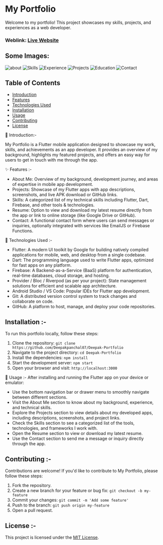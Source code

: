 # My Portfolio
Welcome to my portfolio! This project showcases my skills, projects, and experiences as a web developer.

### Weblink: [Live Website](https://deepak-portfolio-seven.vercel.app)
## Some Images:

![about](https://github.com/user-attachments/assets/ba153359-0477-47b7-ac74-e3528ffe1d56)
![Skills](https://github.com/user-attachments/assets/dfc482e3-e66f-4332-97bd-95f1dbd9bfd1)
![Experience](https://github.com/user-attachments/assets/a1dcd067-1873-42e5-8217-ada4ff71a444)
![Projects](https://github.com/user-attachments/assets/3291587f-ac3c-466f-86c5-893528005403)
![Education](https://github.com/user-attachments/assets/f88c4584-0e9c-4d9a-aaf9-16b194862ef0)
![Contact](https://github.com/user-attachments/assets/426f4bc0-aada-4a39-89c1-2c1e2c2b2bd7)




## Table of Contents
- [Introduction](#introduction)
- [Features](#features)
- [Technologies Used](#technologies-used)
- [Installation](#installation)
- [Usage](#usage)
- [Contributing](#contributing)
- [License](#license)

📖 Introduction:-

My Portfolio is a Flutter mobile application designed to showcase my work, skills, and achievements as an app developer. It provides an overview of my background, highlights my featured projects, and offers an easy way for users to get in touch with me through the app.

✨ Features :-
- About Me: Overview of my background, development journey, and areas of expertise in mobile app development.
- Projects: Showcase of my Flutter apps with app descriptions, screenshots, and live APK download or GitHub links.
- Skills: A categorized list of my technical skills including Flutter, Dart, Firebase, and other tools & technologies.
- Resume: Option to view and download my latest resume directly from the app or link to online storage (like Google Drive or GitHub).
- Contact: A functional contact form where users can send messages or inquiries, optionally integrated with services like EmailJS or Firebase Functions.

🚀 Technologies Used :-
- Flutter: A modern UI toolkit by Google for building natively compiled applications for mobile, web, and desktop from a single codebase.
- Dart: The programming language used to write Flutter apps, optimized for fast apps on any platform.
- Firebase: A Backend-as-a-Service (BaaS) platform for authentication, real-time databases, cloud storage, and hosting.
- Provider / Bloc / Riverpod (as per your project): State management solutions for efficient and scalable app architecture.
- Android Studio / VS Code: Popular IDEs for Flutter app development.
- Git: A distributed version control system to track changes and collaborate on code.
- GitHub: A platform to host, manage, and deploy your code repositories.

## Installation :-
To run this portfolio locally, follow these steps:

1. Clone the repository: `git clone https://github.com/Deepakpanchal07/Deepak-Portfolio`
2. Navigate to the project directory: `cd Deepak-Portfolio`
3. Install the dependencies: `npm install`
4. Start the development server: `npm start`
5. Open your browser and visit: `http://localhost:3000`

📱 Usage :-
After installing and running the Flutter app on your device or emulator:
- Use the bottom navigation bar or drawer menu to smoothly navigate between different sections.
- Visit the About Me section to know about my background, experience, and technical skills.
- Explore the Projects section to view details about my developed apps, including descriptions, screenshots, and project links.
- Check the Skills section to see a categorized list of the tools, technologies, and frameworks I work with.
- Open the Resume section to view or download my latest resume.
- Use the Contact section to send me a message or inquiry directly through the app.

## Contributing :-
Contributions are welcome! If you'd like to contribute to My Portfolio, please follow these steps:

1. Fork the repository.
2. Create a new branch for your feature or bug fix: `git checkout -b my-feature`
3. Commit your changes: `git commit -m 'Add some feature'`
4. Push to the branch: `git push origin my-feature`
5. Open a pull request.

## License :-
This project is licensed under the [MIT License](LICENSE).
